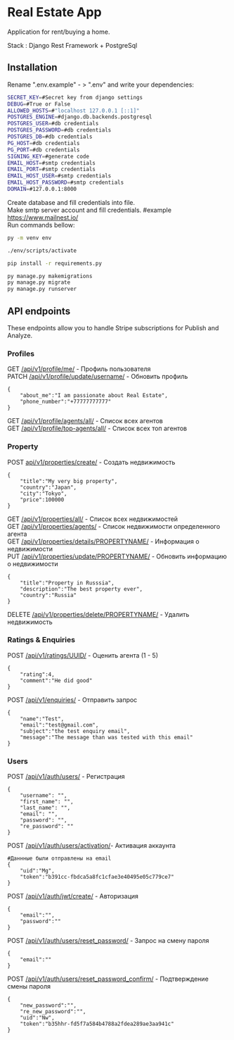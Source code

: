 # Real Estate App
Application for rent/buying a home.

Stack : Django Rest Framework + PostgreSql
## Installation

Rename ".env.example"  - > ".env" and write your dependencies:
```bash
SECRET_KEY=#Secret key from django settings
DEBUG=#True or False
ALLOWED_HOSTS=#"localhost 127.0.0.1 [::1]"
POSTGRES_ENGINE=#django.db.backends.postgresql
POSTGRES_USER=#db credentials
POSTGRES_PASSWORD=#db credentials
POSTGRES_DB=#db credentials
PG_HOST=#db credentials
PG_PORT=#db credentials
SIGNING_KEY=#generate code
EMAIL_HOST=#smtp credentials
EMAIL_PORT=#smtp credentials
EMAIL_HOST_USER=#smtp credentials
EMAIL_HOST_PASSWORD=#smtp credentials
DOMAIN=#127.0.0.1:8000
```
Create database and fill credentials into file.\
Make smtp server account and fill credentials. #example https://www.mailnest.io/ \
Run commands bellow:

```bash
py -m venv env

./env/scripts/activate

pip install -r requirements.py

py manage.py makemigrations
py manage.py migrate
py manage.py runserver
```
## API endpoints
These endpoints allow you to handle Stripe subscriptions for Publish and Analyze.
### Profiles

 GET [/api/v1/profile/me/]()  - Профиль пользователя\
 PATCH [/api/v1/profile/update/username/]() - Обновить профиль
```
{
    "about_me":"I am passionate about Real Estate",
    "phone_number":"+77777777777"
}
```
 GET [/api/v1/profile/agents/all/]()  - Список всех агентов \
 GET [/api/v1/profile/top-agents/all/]()  - Список всех топ агентов

### Property

 POST [api/v1/properties/create/]() - Создать недвижимость
```
{
    "title":"My very big property",
    "country":"Japan",
    "city":"Tokyo",
    "price":100000
}
```
GET [/api/v1/properties/all/]() - Список всех недвижимостей \
GET [/api/v1/properties/agents/]() - Список недвижимости определенного агента\
GET [/api/v1/properties/details/PROPERTYNAME/]() - Информация о недвижимости\
PUT [/api/v1/properties/update/PROPERTYNAME/]() - Обновить информацию о недвижимости
```
{
    "title":"Property in Russsia",
    "description":"The best property ever",
    "country":"Russia"
}
```
DELETE [/api/v1/properties/delete/PROPERTYNAME/]() - Удалить недвижимость

### Ratings & Enquiries

POST [/api/v1/ratings/UUID/]() - Оценить агента (1 - 5)

```
{
    "rating":4,
    "comment":"He did good"
}
```
POST [/api/v1/enquiries/]() - Отправить запрос
```
{
    "name":"Test",
    "email":"test@gmail.com",
    "subject":"the test enquiry email",
    "message":"The message than was tested with this email"
}
```

### Users

POST [/api/v1/auth/users/]() - Регистрация
```
{
    "username": "",
    "first_name": "",
    "last_name": "",
    "email": "",
    "password": "",
    "re_password": ""
}
```
POST [/api/v1/auth/users/activation/]()- Активация аккаунта
```
#Даннные были отправлены на email
{
    "uid":"Mg",
    "token":"b391cc-fbdca5a8fc1cfae3e40495e05c779ce7"
}
```
POST [/api/v1/auth/jwt/create/]() - Авторизация
```
{
    "email":"",
    "password":""
}
```
POST [/api/v1/auth/users/reset_password/]() - Запрос на смену пароля
```
{
    "email":""
}
```
POST [/api/v1/auth/users/reset_password_confirm/]() - Подтверждение смены пароля 
```
{
    "new_password":"",
    "re_new_password":"",
    "uid":"Nw",
    "token":"b35hhr-fd5f7a584b4788a2fdea289ae3aa941c"
}
```

